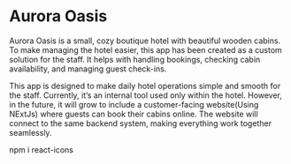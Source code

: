 # Aurora Oasis
 Aurora Oasis is a small, cozy boutique hotel with beautiful wooden cabins. To make managing the hotel easier, this app has been created as a custom solution for the staff. It helps with handling bookings, checking cabin availability, and managing guest check-ins.

This app is designed to make daily hotel operations simple and smooth for the staff. Currently, it’s an internal tool used only within the hotel. However, in the future, it will grow to include a customer-facing website(Using NExtJs) where guests can book their cabins online. The website will connect to the same backend system, making everything work together seamlessly.


npm i react-icons